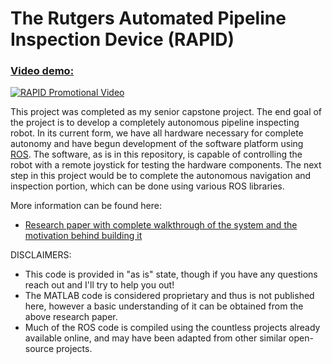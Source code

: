 # The Rutgers Automated Pipeline Inspection Device (RAPID)

### [Video demo:](https://www.youtube.com/watch?v=hC0A2Tu9k94)
[![RAPID Promotional Video](https://img.youtube.com/vi/hC0A2Tu9k94/maxresdefault.jpg)](https://www.youtube.com/watch?v=hC0A2Tu9k94)

This project was completed as my senior capstone project. The end goal of the project is to develop a completely autonomous pipeline inspecting robot. In its current form, we have all hardware necessary for complete autonomy and have begun development of the software platform using [ROS](http://www.ros.org). The software, as is in this repository, is capable of controlling the robot with a remote joystick for testing the hardware components. The next step in this project would be to complete the autonomous navigation and inspection portion, which can be done using various ROS libraries.

More information can be found here:
- [Research paper with complete walkthrough of the system and the motivation behind building it](https://drive.google.com/file/d/1DcVai4OrULD5apH2o4PJoPr57udDIxd-/view?usp=sharing)

DISCLAIMERS:
- This code is provided in "as is" state, though if you have any questions reach out and I'll try to help you out!
- The MATLAB code is considered proprietary and thus is not published here, however a basic understanding of it can be obtained from the above research paper.
- Much of the ROS code is compiled using the countless projects already available online, and may have been adapted from other similar open-source projects.
